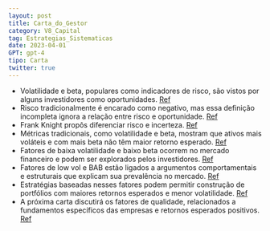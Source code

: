 ```yaml
---
layout: post
title: Carta_do_Gestor
category: V8_Capital
tag: Estrategias_Sistematicas
date: 2023-04-01
GPT: gpt-4
tipo: Carta
twitter: true
---
```


- Volatilidade e beta, populares como indicadores de risco, são vistos por alguns investidores como oportunidades.
<a href="#" onclick="search_on_pdf('volatilidade2 e beta3 serem populares e amplamente ensinadas nas escolas de finanças, vários investi')">Ref</a>
- Risco tradicionalmente é encarado como negativo, mas essa definição incompleta ignora a relação entre risco e oportunidade.
<a href="#" onclick="search_on_pdf('Tradicionalmente, risco é visto como algo negativo. O dicionário de Oxford define risco como a “prob')">Ref</a>
- Frank Knight propôs diferenciar risco e incerteza.
<a href="#" onclick="search_on_pdf('são muito heterogêneos e muitas vezes os dados históricos não refletem todas as nuances específicas ')">Ref</a>
- Métricas tradicionais, como volatilidade e beta, mostram que ativos mais voláteis e com mais beta não têm maior retorno esperado.
<a href="#" onclick="search_on_pdf('volatilidade2 e beta3 serem populares e amplamente ensinadas nas escolas de finanças, vários investi')">Ref</a>
- Fatores de baixa volatilidade e baixo beta ocorrem no mercado financeiro e podem ser explorados pelos investidores.
<a href="#" onclick="search_on_pdf('volatilidade2 e beta3 serem populares e amplamente ensinadas nas escolas de finanças, vários investi')">Ref</a>
- Fatores de low vol e BAB estão ligados a argumentos comportamentais e estruturais que explicam sua prevalência no mercado.
<a href="#" onclick="search_on_pdf('No caso dos fatores BAB e low vol os argumentos se baseiam em pontos comportamentais e estruturais.')">Ref</a>
- Estratégias baseadas nesses fatores podem permitir construção de portfólios com maiores retornos esperados e menor volatilidade.
<a href="#" onclick="search_on_pdf('conhecidos como baixa volatilidade (low vol) e BAB8 e são uma adição importante aos nossos books de ')">Ref</a>
- A próxima carta discutirá os fatores de qualidade, relacionados a fundamentos específicos das empresas e retornos esperados positivos.
<a href="#" onclick="search_on_pdf('interessados em análise fundamentalista, os fatores de qualidade são um prato cheio, pois vamos expl')">Ref</a>
